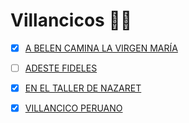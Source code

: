 # Villancicos 🎵🎶
- [x]  [A BELEN CAMINA LA VIRGEN MARÍA](A_BELEN_CAMINA_LA_VIRGEN_MARÍA.md) 
- [ ]   [ADESTE FIDELES](ADESTE_FIDELES.md) 
- [x]  [EN EL TALLER DE NAZARET](EN_EL_TALLER_DE_NAZARET.md) 
- [x]  [VILLANCICO PERUANO](VILLANCICO_PERUANO.md) 



